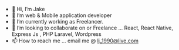 - 👋 Hi, I’m Jake
- 👀 I’m web & Mobile application developer
- 🌱 I’m currently working as Freelancer. 
- 💞️ I’m looking to collaborate on or Freelance ... React, React Native, Express Js , PHP Laravel, Wordpress
- 📫 How to reach me ... email me @ lj_1990@live.com

<!---
lj-D-coder/lj-D-coder is a ✨ special ✨ repository because its `README.md` (this file) appears on your GitHub profile.
You can click the Preview link to take a look at your changes.
--->
